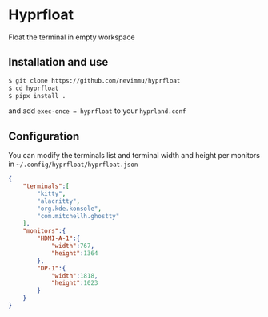 # Hyprfloat

Float the terminal in empty workspace

## Installation and use

```bash
$ git clone https://github.com/nevimmu/hyprfloat
$ cd hyprfloat
$ pipx install .
```

and add `exec-once = hyprfloat` to your `hyprland.conf`

## Configuration
You can modify the terminals list and terminal width and height per monitors in `~/.config/hyprfloat/hyprfloat.json`

```json
{
	"terminals":[
		"kitty",
		"alacritty",
		"org.kde.konsole",
		"com.mitchellh.ghostty"
	],
	"monitors":{
		"HDMI-A-1":{
			"width":767,
			"height":1364
		},
		"DP-1":{
			"width":1818,
			"height":1023
		}
	}
}
```